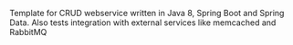 Template for CRUD webservice written in Java 8, Spring Boot and Spring Data. Also tests integration with external services like memcached and RabbitMQ
